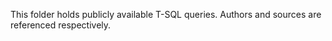 This folder holds publicly available T-SQL queries. Authors and sources are referenced respectively.